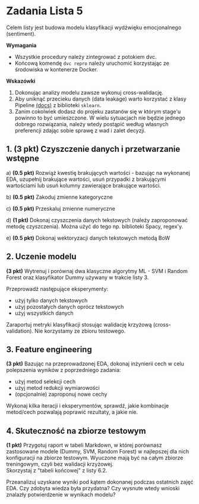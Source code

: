 # Zadania Lista 5

Celem listy jest budowa modelu klasyfikacji wydźwięku emocjonalnego (sentiment).

**Wymagania**

- Wszystkie procedury należy zintegrować z potokiem dvc.
- Końcową komendę `dvc repro` należy uruchomić korzystając ze środowiska w kontenerze Docker. 


**Wskazówki**
1. Dokonując analizy modelu zawsze wykonuj cross-walidację.
1. Aby uniknąć przecieku danych (data leakage) warto korzystać z klasy Pipeline [(docs)](https://scikit-learn.org/stable/modules/generated/sklearn.pipeline.Pipeline.html) z biblioteki `sklearn`.
1. Zanim cokolwiek dodasz do projeku zastanów się w którym stage'u powinno to być umieszczone. W wielu sytuacjach nie będzie jednego dobrego rozwiązania, należy wtedy postąpić według własnych preferencji zdając sobie sprawę z wad i zalet decyzji.


## 1. (3 pkt) Czyszczenie danych i przetwarzanie wstępne 

a) **(0.5 pkt)** Rozwiąż kwestię brakujących wartości - bazując na wykonanej EDA, uzupełnij brakujące wartości, usuń przypadki z brakującymi wartościami lub usuń kolumny zawierające brakujące wartości.

b) **(0.5 pkt)** Zakoduj zmienne kategoryczne

c) **(0.5 pkt)** Przeskaluj zmienne numeryczne

d) **(1 pkt)** Dokonaj czyszczenia danych tekstowych (należy zaproponować metodę czyszczenia). Można użyć do tego np. biblioteki Spacy, regex'y.

e) **(0.5 pkt)** Dokonaj wektoryzacji danych tekstowych metodą BoW

## 2. Uczenie modelu

**(3 pkt)** Wytrenuj i porównaj dwa klasyczne algorytmy ML - SVM i Random Forest oraz klasyfikator Dummy używany w trakcie listy 3.

Przeprowadź następujące eksperymenty:
- użyj tylko danych tekstowych
- użyj pozostałych danych oprócz tekstowych
- użyj wszystkich danych

Zaraportuj metryki klasyfikacji stosując walidację krzyżową (cross-validation). Nie korzystamy ze zbioru testowego.

## 3. Feature engineering

**(3 pkt)** Bazując na przeprowadzonej EDA, dokonaj inżynierii cech w celu polepszenia wyników z poprzedniego zadania:
- użyj metod selekcji cech
- użyj metod redukcji wymiarowości
- (opcjonalnie) zaproponuj nowe cechy

Wykonaj kilka iteracji i eksperymentów, sprawdź, jakie kombinacje metod/cech pozwalają poprawić rezultaty, a jakie nie.


## 4. Skuteczność na zbiorze testowym

**(1 pkt)** Przygotuj raport w tabeli Markdown, w której porównasz zastosowane modele (Dummy, SVM, Random Forest) w najlepszej dla nich konfiguracji na zbiorze testowym. Wyuczone mają być na całym zbiorze treningowym, czyli bez walidacji krzyżowej.  
Skorzystaj z "tabeli końcowej" z listy 6.2.

Przeanalizuj uzyskane wyniki pod kątem dokonanej podczas ostatnich zajęć EDA. Czy zdobyta wiedza była przydatna? Czy wysnute wtedy wnioski znalazły potwierdzenie w wynikach modelu? 

